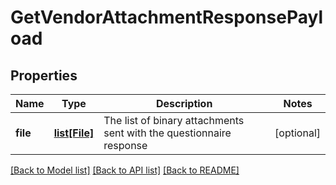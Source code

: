 # GetVendorAttachmentResponsePayload

## Properties
Name | Type | Description | Notes
------------ | ------------- | ------------- | -------------
**file** | [**list[File]**](File.md) | The list of binary attachments sent with the questionnaire response | [optional] 

[[Back to Model list]](../README.md#documentation-for-models) [[Back to API list]](../README.md#documentation-for-api-endpoints) [[Back to README]](../README.md)


